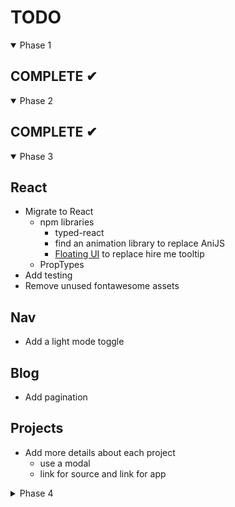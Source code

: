 # TODO

<details open>

  <summary>Phase 1</summary>

## COMPLETE ✔︎

</details>

<details open>

  <summary>Phase 2</summary>

## COMPLETE ✔︎

</details>

<details open>

  <summary>Phase 3</summary>

## React

- Migrate to React
  - npm libraries
    - typed-react
    - find an animation library to replace AniJS
    - [Floating UI](https://www.floating-ui.com/) to replace hire me tooltip
  - PropTypes
- Add testing
- Remove unused fontawesome assets

## Nav

- Add a light mode toggle

## Blog

- Add pagination

## Projects

- Add more details about each project
  - use a modal
  - link for source and link for app

</details>

<details>

  <summary>Phase 4</summary>

## Gatsby
- Port to Gatsby
- Create a backend with [Netlify Functions](https://www.joshwcomeau.com/gatsby/using-netlify-functions-with-gatsby)?
  
## Plugins
  - Cloudinary
  - Google Analytics 
  - gatsby-plugin-image
  - gatsby-plugin-sitemap

</details>
